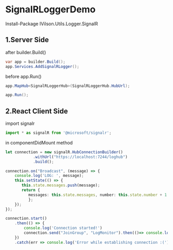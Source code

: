 # SignalRLoggerDemo
Install-Package IVilson.Utils.Logger.SignalR

## 1.Server Side

after builder.Build()

```c#
var app = builder.Build();
app.Services.AddSignalRLogger();
```

before app.Run()
```c#
app.MapHub<SignalRLoggerHub>(SignalRLoggerHub.HubUrl);

app.Run();
```

## 2.React Client Side

import signalr

```typescript
import * as signalR from '@microsoft/signalr';
```
in componentDidMount method

```typescript
let connection = new signalR.HubConnectionBuilder()
            .withUrl("https://localhost:7244/loghub")
            .build();   

connection.on("Broadcast", (message) => {
    console.log('LOG: ', message);
    this.setState(() => {            
       this.state.messages.push(message);
       return {
          messages: this.state.messages, number: this.state.number + 1
          };
    });
});

connection.start()
    .then(() => {
        console.log('Connection started!')
        connection.send("JoinGroup", "LogMonitor").then(()=> console.log("join LogMonitor"));
    })
    .catch(err => console.log('Error while establishing connection :('));
```
